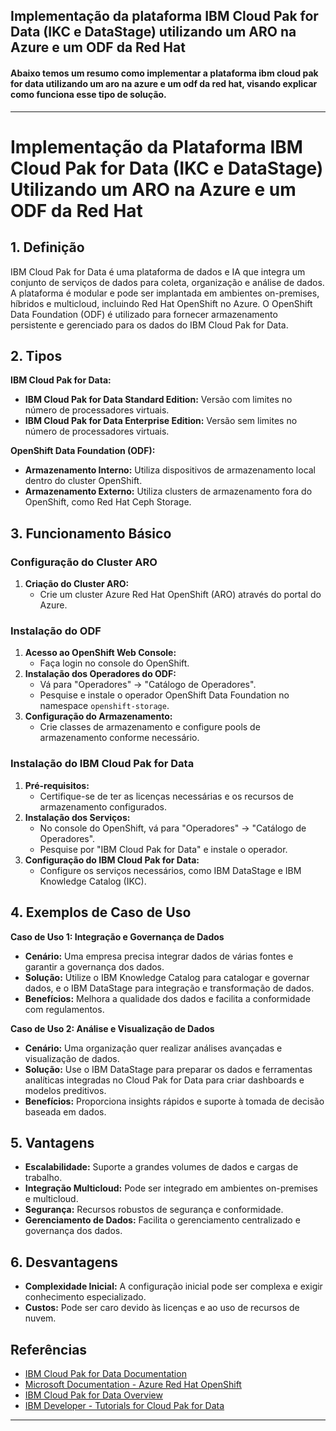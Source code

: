 ## Implementação da plataforma IBM Cloud Pak for Data (IKC e DataStage) utilizando um ARO na Azure e um ODF da Red Hat

#### Abaixo temos um resumo como implementar a plataforma ibm cloud pak for data utilizando um aro na azure e um odf da red hat, visando explicar como funciona esse tipo de solução.

---

# Implementação da Plataforma IBM Cloud Pak for Data (IKC e DataStage) Utilizando um ARO na Azure e um ODF da Red Hat

## 1. Definição

IBM Cloud Pak for Data é uma plataforma de dados e IA que integra um conjunto de serviços de dados para coleta, organização e análise de dados. A plataforma é modular e pode ser implantada em ambientes on-premises, híbridos e multicloud, incluindo Red Hat OpenShift no Azure. O OpenShift Data Foundation (ODF) é utilizado para fornecer armazenamento persistente e gerenciado para os dados do IBM Cloud Pak for Data.

## 2. Tipos

**IBM Cloud Pak for Data:**
- **IBM Cloud Pak for Data Standard Edition:** Versão com limites no número de processadores virtuais.
- **IBM Cloud Pak for Data Enterprise Edition:** Versão sem limites no número de processadores virtuais.

**OpenShift Data Foundation (ODF):**
- **Armazenamento Interno:** Utiliza dispositivos de armazenamento local dentro do cluster OpenShift.
- **Armazenamento Externo:** Utiliza clusters de armazenamento fora do OpenShift, como Red Hat Ceph Storage.

## 3. Funcionamento Básico

### Configuração do Cluster ARO

1. **Criação do Cluster ARO:**
   - Crie um cluster Azure Red Hat OpenShift (ARO) através do portal do Azure.

### Instalação do ODF

1. **Acesso ao OpenShift Web Console:**
   - Faça login no console do OpenShift.
2. **Instalação dos Operadores do ODF:**
   - Vá para "Operadores" -> "Catálogo de Operadores".
   - Pesquise e instale o operador OpenShift Data Foundation no namespace `openshift-storage`.
3. **Configuração do Armazenamento:**
   - Crie classes de armazenamento e configure pools de armazenamento conforme necessário.

### Instalação do IBM Cloud Pak for Data

1. **Pré-requisitos:**
   - Certifique-se de ter as licenças necessárias e os recursos de armazenamento configurados.
2. **Instalação dos Serviços:**
   - No console do OpenShift, vá para "Operadores" -> "Catálogo de Operadores".
   - Pesquise por "IBM Cloud Pak for Data" e instale o operador.
3. **Configuração do IBM Cloud Pak for Data:**
   - Configure os serviços necessários, como IBM DataStage e IBM Knowledge Catalog (IKC).

## 4. Exemplos de Caso de Uso

**Caso de Uso 1: Integração e Governança de Dados**

- **Cenário:** Uma empresa precisa integrar dados de várias fontes e garantir a governança dos dados.
- **Solução:** Utilize o IBM Knowledge Catalog para catalogar e governar dados, e o IBM DataStage para integração e transformação de dados.
- **Benefícios:** Melhora a qualidade dos dados e facilita a conformidade com regulamentos.

**Caso de Uso 2: Análise e Visualização de Dados**

- **Cenário:** Uma organização quer realizar análises avançadas e visualização de dados.
- **Solução:** Use o IBM DataStage para preparar os dados e ferramentas analíticas integradas no Cloud Pak for Data para criar dashboards e modelos preditivos.
- **Benefícios:** Proporciona insights rápidos e suporte à tomada de decisão baseada em dados.

## 5. Vantagens

- **Escalabilidade:** Suporte a grandes volumes de dados e cargas de trabalho.
- **Integração Multicloud:** Pode ser integrado em ambientes on-premises e multicloud.
- **Segurança:** Recursos robustos de segurança e conformidade.
- **Gerenciamento de Dados:** Facilita o gerenciamento centralizado e governança dos dados.

## 6. Desvantagens

- **Complexidade Inicial:** A configuração inicial pode ser complexa e exigir conhecimento especializado.
- **Custos:** Pode ser caro devido às licenças e ao uso de recursos de nuvem.

## Referências

- [IBM Cloud Pak for Data Documentation](https://www.ibm.com/docs/en/cloud-paks/cloudpak-data-system/1.0?topic=null)
- [Microsoft Documentation - Azure Red Hat OpenShift](https://docs.microsoft.com/en-us/azure/openshift/)
- [IBM Cloud Pak for Data Overview](https://www.ibm.com/cloud/cloud-pak-for-data)
- [IBM Developer - Tutorials for Cloud Pak for Data](https://developer.ibm.com/components/cloud-pak-for-data/tutorials/)

---
